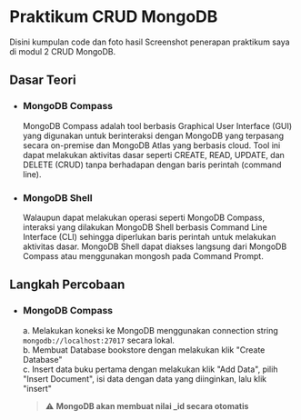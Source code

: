 # Praktikum CRUD MongoDB

Disini kumpulan code dan foto hasil Screenshot penerapan praktikum saya di modul 2 CRUD MongoDB.
## Dasar Teori
* ### MongoDB Compass
    MongoDB Compass adalah tool berbasis Graphical User Interface (GUI) yang digunakan untuk berinteraksi dengan MongoDB yang terpasang secara on-premise dan MongoDB Atlas yang berbasis cloud. Tool ini dapat melakukan aktivitas dasar seperti CREATE, READ, UPDATE, dan DELETE (CRUD) tanpa berhadapan dengan baris perintah (command line).

* ### MongoDB Shell
    Walaupun dapat melakukan operasi seperti MongoDB Compass, interaksi yang dilakukan MongoDB Shell berbasis Command Line Interface (CLI) sehingga diperlukan baris perintah untuk melakukan aktivitas dasar. MongoDB Shell dapat diakses langsung dari MongoDB Compass atau menggunakan mongosh pada Command Prompt.

## Langkah Percobaan
* ### MongoDB Compass
    a. Melakukan koneksi ke MongoDB menggunakan connection string ``` mongodb://localhost:27017 ``` secara lokal. <br />
    b. Membuat Database bookstore dengan melakukan klik "Create Database" <br />
    c. Insert data buku pertama dengan melakukan klik "Add Data", pilih "Insert Document", isi data dengan data yang diinginkan, lalu klik "insert" <br />
    > :warning: **MongoDB akan membuat nilai _id secara otomatis**

